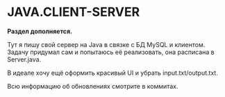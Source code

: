 # JAVA.CLIENT-SERVER

**Раздел дополняется.**

Тут я пишу свой сервер на Java в связке с БД MySQL и клиентом. Задачу придумал сам и попытаюсь её реализовать, она расписана в Server.java.

В идеале хочу ещё оформить красивый UI и убрать input.txt/output.txt.

Всю информацию об обновлениях смотрите в коммитах.

